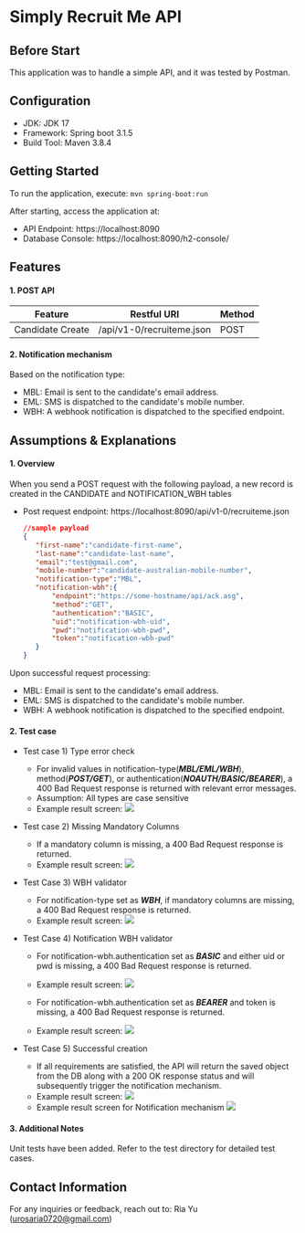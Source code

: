 # Simply Recruit Me API 

## Before Start
This application was to handle a simple API, and it was tested by Postman.

## Configuration
* JDK: JDK 17
* Framework: Spring boot 3.1.5
* Build Tool: Maven 3.8.4

## Getting Started
To run the application, execute:
`mvn spring-boot:run`

After starting, access the application at:
- API Endpoint: https://localhost:8090
- Database Console: https://localhost:8090/h2-console/

## Features
#### 1. POST API
| Feature          | Restful URI                | Method |
|------------------|----------------------------|--------|
| Candidate Create | /api/v1-0/recruiteme.json  | POST   |

#### 2. Notification mechanism
Based on the notification type:
- MBL: Email is sent to the candidate's email address.
- EML: SMS is dispatched to the candidate's mobile number.
- WBH: A webhook notification is dispatched to the specified endpoint.

## Assumptions & Explanations
#### 1. Overview  
When you send a POST request with the following payload, a new record is created in the CANDIDATE and NOTIFICATION_WBH tables
- Post request endpoint: https://localhost:8090/api/v1-0/recruiteme.json
  ```json
  //sample payload 
  {
     "first-name":"candidate-first-name",
     "last-name":"candidate-last-name",
     "email":"test@gmail.com",
     "mobile-number":"candidate-australian-mobile-number",
     "notification-type":"MBL",
     "notification-wbh":{
         "endpoint":"https://some-hostname/api/ack.asg",
         "method":"GET",
         "authentication":"BASIC",
         "uid":"notification-wbh-uid",
         "pwd":"notification-wbh-pwd",
         "token":"notification-wbh-pwd"
     }
  }
Upon successful request processing:
- MBL: Email is sent to the candidate's email address.
- EML: SMS is dispatched to the candidate's mobile number.
- WBH: A webhook notification is dispatched to the specified endpoint.

#### 2. Test case
- Test case 1) Type error check
    - For invalid values in notification-type(_**MBL/EML/WBH**_), method(**_POST/GET_**), or authentication(**_NOAUTH/BASIC/BEARER_**), a 400 Bad Request response is returned with relevant error messages.
    - Assumption: All types are case sensitive
    - Example result screen:
  ![](TestCase1.png)
     
- Test case 2) Missing Mandatory Columns
  - If a mandatory column is missing, a 400 Bad Request response is returned.
  - Example result screen:
  ![](TestCase2.png)
     
- Test Case 3) WBH validator
  - For notification-type set as _**WBH**_, if mandatory columns are missing, a 400 Bad Request response is returned.
  - Example result screen:
  ![](TestCase3.png)
   
- Test Case 4) Notification WBH validator 
  - For notification-wbh.authentication set as _**BASIC**_ and either uid or pwd is missing, a 400 Bad Request response is returned.
  - Example result screen:
  ![](TestCase4.png)

  - For notification-wbh.authentication set as **_BEARER_** and token is missing, a 400 Bad Request response is returned.
  - Example result screen:
  ![](TestCase4-2.png)

- Test Case 5) Successful creation
  - If all requirements are satisfied, the API will return the saved object from the DB along with a 200 OK response status and will subsequently trigger the notification mechanism.
  - Example result screen:
  ![](TestCase5.png)
  - Example result screen for Notification mechanism
  ![](TestCase5-2.png)
     
#### 3. Additional Notes  
Unit tests have been added. Refer to the test directory for detailed test cases.

## Contact Information
For any inquiries or feedback, reach out to:
Ria Yu (urosaria0720@gmail.com)
